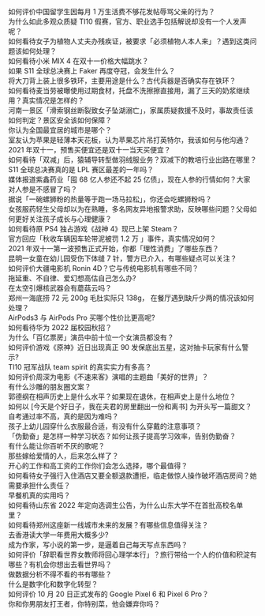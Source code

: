 如何评价中国留学生因每月 1 万生活费不够花发帖辱骂父亲的行为？  
为什么如此多观众质疑 TI10 假赛，官方、职业选手包括解说却没有一个人发声呢？  
如何看待女子为植物人丈夫办残疾证，被要求「必须植物人本人来」？遇到这类问题该如何处理？  
如何看待小米 MIX 4 在双十一价格大幅跳水？  
如果 S11 全球总决赛上 Faker 再度夺冠，会发生什么？  
将大刀背上装上很多铁环，主要用途是什么？古代兵器是否确实存在铁环？  
如何看待麦当劳被曝使用过期食材，托盘不洗擦擦直接用，漏了三天的奶浆继续用？真实情况是怎样的？  
河南一景区「滑索钢丝断裂致女子坠湖溺亡」，家属质疑救援不及时，事故责任该如何判定？景区安全该如何保障？  
你认为全国最宜居的城市是哪个？  
室友认为苹果是轻薄本天花板，认为苹果芯片吊打英特尔，我该如何与他沟通？  
2021 年双十一，预售买便宜还是双十一当天买便宜？  
如何看待「双减」后，猿辅导转型做羽绒服业务？双减下的教培行业出路在哪里？  
S11 全球总决赛真的是 LPL 赛区最差的一年吗？  
媒体报道紫鑫药业「囤 68 亿人参还不起 25 亿债」，现在人参的行情如何？大家对人参是不感冒了吗？  
据说「一碗螺狮粉的热量等于跑一场马拉松」，你还会吃螺狮粉吗？  
女孩服药轻生父母却以为在熟睡，多名网友异地报警求助，反映哪些问题？父母如何更好关注孩子成长与心理健康？  
如何看待原 PS4 独占游戏《战神 4》现已上架 Steam？  
官方回应「秋收车辆因车轮带泥被罚 1.2 万 」事件，真实情况如何？  
2021 年双十一第一波预售正式开始，你都「理性消费」了哪些东西？  
昆明一女童在幼儿园受伤下体缝 7 针，警方已介入，有哪些疑点可以关注？  
如何评价大疆电影机 Ronin 4D？它与传统电影机有哪些不同？  
拖延重、不自律、爱幻想高估自己怎么办?  
在太空引爆核武器会有蘑菇云吗？  
郑州一海底捞 72 元 200g 毛肚实际只 138g， 在餐厅遇到缺斤少两的情况该如何处理？  
AirPods3 与 AirPods Pro 买哪个性价比更高呢?  
如何看待华为 2022 届校园秋招？  
为什么「百亿票房」演员中前十位一个女演员都没有？  
如何评价游戏《原神》近日出现真正 90 发保底出五星，这对抽卡玩家有什么警示?  
TI10 冠军战队 team spirit 的真实实力有多高？  
如何评价周深为电影《不速来客》演唱的主题曲「美好的世界」？  
有什么沙雕的朋友圈文案？  
郭德纲在相声历史上是什么水平？如果现在退休，在相声史上是什么地位？  
如何以 [今天是个好日子，我在夫君的房里翻出一份和离书] 为开头写一篇甜文？  
自考通过率不高，真的是因为难吗？  
孩子上幼儿园穿什么衣服最合适，有没有什么穿戴的注意事项？  
「伪勤奋」是怎样一种学习状态？如何让孩子提高学习效率，告别伪勤奋？  
有什么能让你百听不厌的歌呢？  
那些嫁给爱情的人，后来怎么样了？  
开心的工作和高工资的工作你们会怎么选择，哪个最值得？  
如何看待女子强行入住酒店又要全额退款遭拒，临走做惊人操作破坏酒店房间？她需要承担什么责任？  
早餐机真的实用吗？  
如何看待山东省 2022 年定向选调生公告，为什么山东大学不在首批高校名单里？  
如何看待郑州这座新一线城市未来的发展？有哪些信息值得关注？  
去香港读大学一年费用大概多少?  
成为作家，写小说的第一步，是逼着自己每天写点东西吗？  
如何评价「辞职看世界女教师将回心理学本行」？旅行带给一个人的价值和积淀有哪些？有机会你想出去看世界吗？  
做数据分析不得不看的书有哪些？  
什么是数字化和数字化转型？  
如何评价 10 月 20 日正式发布的 Google Pixel 6 和 Pixel 6 Pro？  
你和你男朋友打王者，你特别菜，他会嫌弃你吗？  
